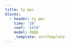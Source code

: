 ```yaml
---
title: Су двс
blocks:
  - header: Су двс
    time: '10'
    coef: '1419'
    model: ЛАДА
    _template: servTemplate
---
```

        